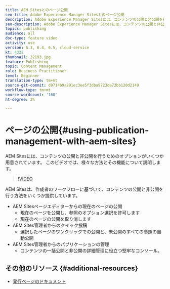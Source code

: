 ```yaml
---
title: AEM Sitesとのページ公開
seo-title: Adobe Experience Manager Sitesとのページ公開
description: Adobe Experience Manager Sitesには、コンテンツの公開と非公開を行うためのいくつかのオプションが用意されています。 このビデオでは、様々な方法とその機能について説明します。
seo-description: Adobe Experience Manager Sitesには、コンテンツの公開と非公開を行うためのいくつかのオプションが用意されています。 このビデオでは、様々な方法とその機能について説明します。
topics: publishing
audience: all
doc-type: feature video
activity: use
version: 6.3, 6.4, 6.5, cloud-service
kt: 4322
thumbnail: 32193.jpg
feature: Publishing
topic: Content Management
role: Business Practitioner
level: Beginner
translation-type: tm+mt
source-git-commit: d9714b9a291ec3ee5f3dba9723de72bb120d2149
workflow-type: tm+mt
source-wordcount: '168'
ht-degree: 2%

---
```



# ページの公開{#using-publication-management-with-aem-sites}

AEM Sitesには、コンテンツの公開と非公開を行うためのオプションがいくつか用意されています。 このビデオでは、様々な方法とその機能について説明します。

>[!VIDEO](https://video.tv.adobe.com/v/32193?quality=12&learn=on)

AEM Sitesは、作成者のワークフローに基づいて、コンテンツの公開と非公開を行う方法をいくつか提供しています。

* AEM Sitesページエディターからの現在のページの公開
   * 現在のページを公開し、参照のオプション選択を許可します
   * 現在のページの公開を取り消します
* AEM Sites管理者からのクイック投稿
   * 選択したページのワンクリックでの公開と、未公開のすべての参照の自動公開
* AEM Sites管理者からのパブリケーションの管理
   * コンテンツの一括公開と非公開の詳細管理に役立つ堅牢なコンソール。

## その他のリソース {#additional-resources}

* [発行ページのドキュメント](https://docs.adobe.com/content/help/en/experience-manager-65/authoring/authoring/publishing-pages.html)
